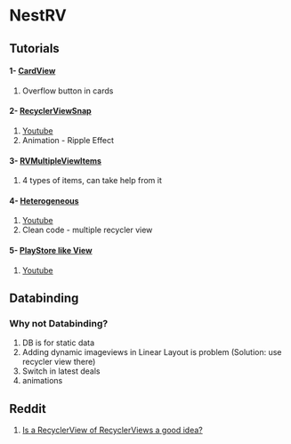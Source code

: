 # NestRV


## Tutorials
#### 1- [CardView](https://www.androidhive.info/2016/05/android-working-with-card-view-and-recycler-view/)
1) Overflow button in cards

#### 2- [RecyclerViewSnap](https://rubensousa.github.io/2016/08/recyclerviewsnap)
1) [Youtube](https://www.youtube.com/watch?v=aWb-PizXU8I)
2) Animation - Ripple Effect

#### 3- [RVMultipleViewItems](https://www.journaldev.com/12372/android-recyclerview-example)
1) 4 types of items, can take help from it

#### 4- [Heterogeneous](https://github.com/delaroy/Heterogeneous)
1) [Youtube](https://www.youtube.com/watch?v=03OWg7TamOo)
2) Clean code - multiple recycler view


#### 5- [PlayStore like View](http://android-pratap.blogspot.in/2015/12/horizontal-recyclerview-in-vertical.html)
1) [Youtube](https://www.youtube.com/watch?v=YAgHynYKmQM)

## Databinding
### Why not Databinding?
1) DB is for static data
2) Adding dynamic imageviews in Linear Layout is problem (Solution: use recycler view there)
3) Switch in latest deals
4) animations

## Reddit
1) [Is a RecyclerView of RecyclerViews a good idea?](https://www.reddit.com/r/androiddev/comments/7jxlkb/is_a_recyclerview_of_recyclerviews_a_good_idea/)
